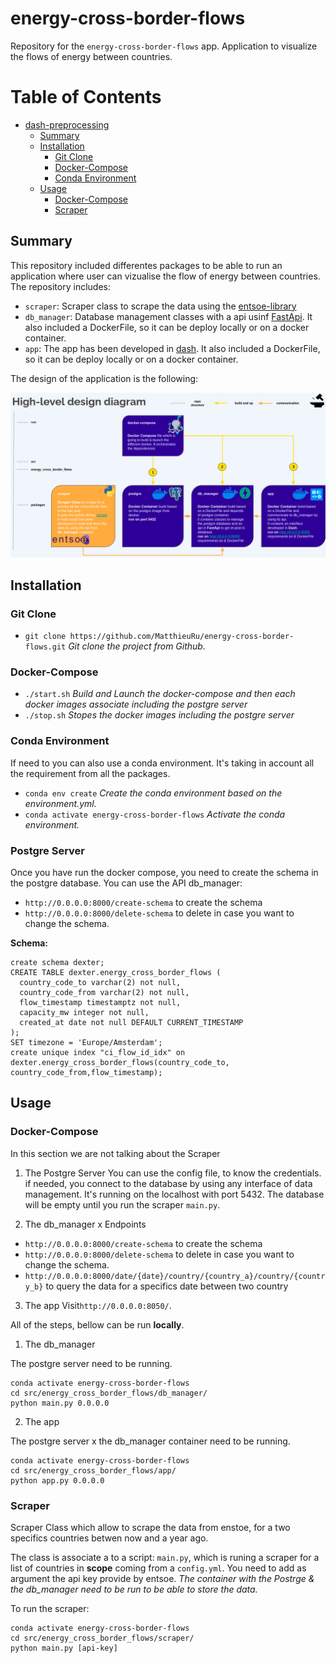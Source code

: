 # energy-cross-border-flows

Repository for the `energy-cross-border-flows` app. Application to visualize the flows of energy between countries.

Table of Contents
=================

   * [dash-preprocessing](#dash-preprocessing)
      * [Summary](#summary)
      * [Installation](#installation)
         * [Git Clone](#git-clone)
         * [Docker-Compose](#docker-compose)
         * [Conda Environment](#conda-environment)
      * [Usage](#usage)
         * [Docker-Compose](#docker-compose-1)
         * [Scraper](#scraper)



## Summary

This repository included differentes packages to be able to run an application where user can vizualise the flow of energy between countries. The repository includes:

- `scraper`: Scraper class to scrape the data using the [entsoe-library](https://github.com/EnergieID/entsoe-py)
- `db_manager`: Database management classes with a api usinf [FastApi](https://fastapi.tiangolo.com/). It also included a DockerFile, so it can be deploy locally or on a docker container.
- `app`: The app has been developed in [dash](https://plotly.com/dash/). It also included a DockerFile, so it can be deploy locally or on a docker container.

The design of the application is the following:

![alt text](./img/diagram.png)


## Installation

### Git Clone

- ```git clone https://github.com/MatthieuRu/energy-cross-border-flows.git``` *Git clone the project from Github.*

### Docker-Compose

- ```./start.sh``` *Build and Launch the docker-compose and then each docker images associate including the postgre server*
- ```./stop.sh``` *Stopes the docker images including the postgre server*

### Conda Environment
If need to you can also use a conda environment. It's taking in account all the requirement from all the packages.
- ```conda env create``` *Create the conda environment based on the environment.yml.*
- ```conda activate energy-cross-border-flows``` *Activate the conda environment.*

### Postgre Server

Once you have run the docker compose, you need to create the schema in the postgre database.
You can use the API db_manager:
- `http://0.0.0.0:8000/create-schema` to create the schema
- `http://0.0.0.0:8000/delete-schema` to delete in case you want to change the schema.

**Schema:**
```
create schema dexter;
CREATE TABLE dexter.energy_cross_border_flows (
  country_code_to varchar(2) not null,
  country_code_from varchar(2) not null,
  flow_timestamp timestamptz not null,
  capacity_mw integer not null,
  created_at date not null DEFAULT CURRENT_TIMESTAMP
);
SET timezone = 'Europe/Amsterdam';
create unique index "ci_flow_id_idx" on dexter.energy_cross_border_flows(country_code_to, country_code_from,flow_timestamp);
```

## Usage

### Docker-Compose

In this section we are not talking about the Scraper

1. The Postgre Server
You can use the config file, to know the credentials. if needed, you connect to the database by using any interface of data management. It's running on the localhost with port 5432. The database will be empty until you run the scraper `main.py`.

2. The db_manager x Endpoints
- `http://0.0.0.0:8000/create-schema` to create the schema
- `http://0.0.0.0:8000/delete-schema` to delete in case you want to change the schema.
- `http://0.0.0.0:8000/date/{date}/country/{country_a}/country/{country_b}` to query the data for a specifics date between two country


3. The app
Visit`http://0.0.0.0:8050/`.


All of the steps, bellow can be run **locally**.

1. The db_manager

The postgre server need to be running.
```
conda activate energy-cross-border-flows
cd src/energy_cross_border_flows/db_manager/
python main.py 0.0.0.0
```

2. The app

The postgre server x the db_manager container need to be running.
```
conda activate energy-cross-border-flows
cd src/energy_cross_border_flows/app/
python app.py 0.0.0.0
```

### Scraper
Scraper Class which allow to scrape the data from enstoe, for a two specifics countries betwen now and a year ago.

The class is associate a to a script: `main.py`, which is runing a scraper for a list of countries in **scope** coming from a `config.yml`. You need to add as argument the api key provide by entsoe.
*The container with the Postrge & the db_manager need to be run to be able to store the data.*

To run the scraper:
```
conda activate energy-cross-border-flows
cd src/energy_cross_border_flows/scraper/
python main.py [api-key]
```